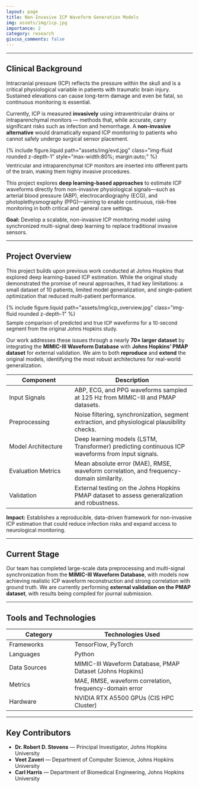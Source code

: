 ```yaml
---
layout: page
title: Non-Invasive ICP Waveform Generation Models
img: assets/img/icp.jpg
importance: 2
category: research
giscus_comments: false
---
```

---
## Clinical Background

Intracranial pressure (ICP) reflects the pressure within the skull and is a critical physiological variable in patients with traumatic brain injury. Sustained elevations can cause long-term damage and even be fatal, so continuous monitoring is essential.

Currently, ICP is measured **invasively** using intraventricular drains or intraparenchymal monitors — methods that, while accurate, carry significant risks such as infection and hemorrhage. A **non-invasive alternative** would dramatically expand ICP monitoring to patients who cannot safely undergo surgical sensor placement.

<div class="row justify-content-center mt-4">
  <div class="col-sm-8 text-center">
    {% include figure.liquid 
      path="assets/img/evd.jpg"
      class="img-fluid rounded z-depth-1"
      style="max-width:80%; margin:auto;" 
    %}
    <div class="caption" style="font-size:0.95em; color:var(--global-text-color-light); margin-top:0.6em;">
      Ventricular and intraparenchymal ICP monitors are inserted into different parts of the brain, making them highly invasive procedures.
    </div>
  </div>
</div>

This project explores **deep learning-based approaches** to estimate ICP waveforms directly from non-invasive physiological signals—such as arterial blood pressure (ABP), electrocardiography (ECG), and photoplethysmography (PPG)—aiming to enable continuous, risk-free monitoring in both critical and general care settings.

<div class="highlight-box">
  <strong>Goal:</strong> Develop a scalable, non-invasive ICP monitoring model using synchronized multi-signal deep learning to replace traditional invasive sensors.
</div>

---

## Project Overview

This project builds upon <a href="https://www.sciencedirect.com/science/article/pii/S0010482524007625" target="_blank" style="color:var(--global-theme-color); text-decoration:none;">previous work conducted at Johns Hopkins</a> that explored deep learning-based ICP estimation. While the original study demonstrated the promise of neural approaches, it had key limitations: a small dataset of 10 patients, limited model generalization, and single-patient optimization that reduced multi-patient performance.

<div class="row justify-content-center mt-4">
  <div class="col-sm-10 text-center">
    {% include figure.liquid 
      path="assets/img/icp_overview.jpg"
      class="img-fluid rounded z-depth-1"
    %}
    <div class="caption" style="font-size:0.95em; color:var(--global-text-color-light); margin-top:0.6em;">
      Sample comparison of predicted and true ICP waveforms for a 10-second segment from the original Johns Hopkins study.
    </div>
  </div>
</div>

Our work addresses these issues through a nearly **70× larger dataset** by integrating the **MIMIC-III Waveform Database** with **Johns Hopkins’ PMAP dataset** for external validation. We aim to both **reproduce** and **extend** the original models, identifying the most robust architectures for real-world generalization.

<div class="table-responsive mt-4 mb-4">
  <table class="table table-bordered accent-table">
    <thead>
      <tr>
        <th style="width:35%;">Component</th>
        <th style="width:65%;">Description</th>
      </tr>
    </thead>
    <tbody>
      <tr>
        <td>Input Signals</td>
        <td>ABP, ECG, and PPG waveforms sampled at 125 Hz from MIMIC-III and PMAP datasets.</td>
      </tr>
      <tr>
        <td>Preprocessing</td>
        <td>Noise filtering, synchronization, segment extraction, and physiological plausibility checks.</td>
      </tr>
      <tr>
        <td>Model Architecture</td>
        <td>Deep learning models (LSTM, Transformer) predicting continuous ICP waveforms from input signals.</td>
      </tr>
      <tr>
        <td>Evaluation Metrics</td>
        <td>Mean absolute error (MAE), RMSE, waveform correlation, and frequency-domain similarity.</td>
      </tr>
      <tr>
        <td>Validation</td>
        <td>External testing on the Johns Hopkins PMAP dataset to assess generalization and robustness.</td>
      </tr>
    </tbody>
  </table>
</div>

<div class="highlight-box">
  <strong>Impact:</strong> Establishes a reproducible, data-driven framework for non-invasive ICP estimation that could reduce infection risks and expand access to neurological monitoring.
</div>

---

## Current Stage

Our team has completed large-scale data preprocessing and multi-signal synchronization from the **MIMIC-III Waveform Database**, with models now achieving realistic ICP waveform reconstruction and strong correlation with ground truth. We are currently performing **external validation on the PMAP dataset**, with results being compiled for journal submission.

---

## Tools and Technologies

<div class="table-responsive mt-4 mb-4">
  <table class="table table-bordered accent-table">
    <thead>
      <tr>
        <th style="width:35%;">Category</th>
        <th style="width:65%;">Technologies Used</th>
      </tr>
    </thead>
    <tbody>
      <tr>
        <td>Frameworks</td>
        <td>TensorFlow, PyTorch</td>
      </tr>
      <tr>
        <td>Languages</td>
        <td>Python</td>
      </tr>
      <tr>
        <td>Data Sources</td>
        <td>MIMIC-III Waveform Database, PMAP Dataset (Johns Hopkins)</td>
      </tr>
      <tr>
        <td>Metrics</td>
        <td>MAE, RMSE, waveform correlation, frequency-domain error</td>
      </tr>
      <tr>
        <td>Hardware</td>
        <td>NVIDIA RTX A5500 GPUs (CIS HPC Cluster)</td>
      </tr>
    </tbody>
  </table>
</div>

---

## Key Contributors

- **Dr. Robert D. Stevens** — Principal Investigator, Johns Hopkins University  
- **Veet Zaveri** — Department of Computer Science, Johns Hopkins University  
- **Carl Harris** — Department of Biomedical Engineering, Johns Hopkins University
